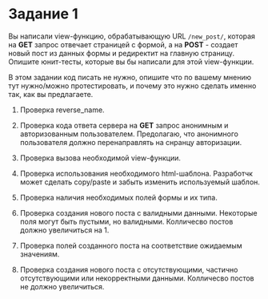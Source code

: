# Задание 1

Вы написали view-функцию, обрабатывающую URL `/new_post/`, которая на **GET** запрос отвечает страницей с формой, а на **POST** - создает новый пост из данных формы и редиректит на главную страницу.  
Опишите юнит-тесты, которые вы бы написали для этой view-функции.  

В этом задании код писать не нужно, опишите что по вашему мнению тут нужно/можно протестировать, и почему это нужно сделать именно так, как вы предлагаете.

1. Проверка reverse_name.

2. Проверка кода ответа сервера на **GET** запрос анонимным и авторизованным пользователем. Предолагаю, что анонимного пользователя должно перенаправлять на снранцу авторизации.

3. Проверка вызова необходимой view-функции.

4. Проверка использования необходимого html-шаблона. Разработчк может сделать copy/paste и забыть изменить используемый шаблон.

5. Проверка наличия необходимых полей формы и их типа.

6. Проверка создания нового поста с валидными данными. Некоторые поля могут быть пустыми, но валидными. Колличесво постов должно увеличиться на 1.

7. Проверка полей созданного поста на соответствие ожидаемым значениям.

8. Проверка создания нового поста с отсутствующими, частично отсутствующими или некорректными данными. Колличесво постов не должно увеличиться.

